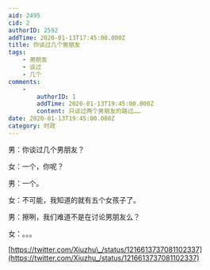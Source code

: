 ```yaml
---
aid: 2495
cid: 2
authorID: 2592
addTime: 2020-01-13T17:45:00.000Z
title: 你谈过几个男朋友
tags:
    - 男朋友
    - 谈过
    - 几个
comments:
    -
        authorID: 1
        addTime: 2020-01-13T19:45:00.000Z
        content: 只谈过两个男朋友的路过……
date: 2020-01-13T19:45:00.000Z
category: 时政
---
```


男：你谈过几个男朋友？

女：一个，你呢？

男：一个。

女：不可能，我知道的就有五个女孩子了。

男：擦咧，我们难道不是在讨论男朋友么？

女：。。。

[https://twitter.com/Xiuzhu\_/status/1216613737081102337](https://twitter.com/Xiuzhu_/status/1216613737081102337)
